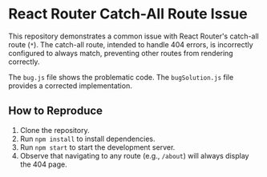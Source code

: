 # React Router Catch-All Route Issue

This repository demonstrates a common issue with React Router's catch-all route (`*`). The catch-all route, intended to handle 404 errors, is incorrectly configured to always match, preventing other routes from rendering correctly.

The `bug.js` file shows the problematic code.  The `bugSolution.js` file provides a corrected implementation.

## How to Reproduce
1. Clone the repository.
2. Run `npm install` to install dependencies.
3. Run `npm start` to start the development server.
4. Observe that navigating to any route (e.g., `/about`) will always display the 404 page.